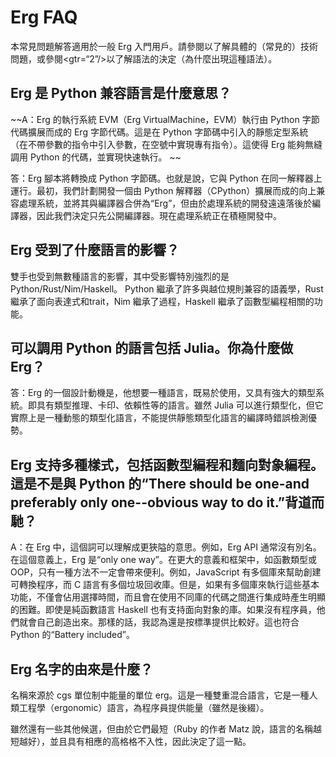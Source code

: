 # Erg FAQ

本常見問題解答適用於一般 Erg 入門用戶。請參閱以了解具體的（常見的）技術問題，或參閱<gtr=“2”/>以了解語法的決定（為什麼出現這種語法）。

## Erg 是 Python 兼容語言是什麼意思？

~~A：Erg 的執行系統 EVM（Erg VirtualMachine，EVM）執行由 Python 字節代碼擴展而成的 Erg 字節代碼。這是在 Python 字節碼中引入的靜態定型系統（在不帶參數的指令中引入參數，在空號中實現專有指令）。這使得 Erg 能夠無縫調用 Python 的代碼，並實現快速執行。 ~~

答：Erg 腳本將轉換成 Python 字節碼。也就是說，它與 Python 在同一解釋器上運行。最初，我們計劃開發一個由 Python 解釋器（CPython）擴展而成的向上兼容處理系統，並將其與編譯器合併為“Erg”，但由於處理系統的開發遠遠落後於編譯器，因此我們決定只先公開編譯器。現在處理系統正在積極開發中。

## Erg 受到了什麼語言的影響？

雙手也受到無數種語言的影響，其中受影響特別強烈的是 Python/Rust/Nim/Haskell。 Python 繼承了許多與越位規則兼容的語義學，Rust 繼承了面向表達式和trait，Nim 繼承了過程，Haskell 繼承了函數型編程相關的功能。

## 可以調用 Python 的語言包括 Julia。你為什麼做 Erg？

答：Erg 的一個設計動機是，他想要一種語言，既易於使用，又具有強大的類型系統。即具有類型推理、卡印、依賴性等的語言。雖然 Julia 可以進行類型化，但它實際上是一種動態的類型化語言，不能提供靜態類型化語言的編譯時錯誤檢測優勢。

## Erg 支持多種樣式，包括函數型編程和麵向對象編程。這是不是與 Python 的“There should be one-and preferably only one--obvious way to do it.”背道而馳？

A：在 Erg 中，這個詞可以理解成更狹隘的意思。例如，Erg API 通常沒有別名。在這個意義上，Erg 是“only one way”。在更大的意義和框架中，如函數類型或 OOP，只有一種方法不一定會帶來便利。例如，JavaScript 有多個庫來幫助創建可轉換程序，而 C 語言有多個垃圾回收庫。但是，如果有多個庫來執行這些基本功能，不僅會佔用選擇時間，而且會在使用不同庫的代碼之間進行集成時產生明顯的困難。即使是純函數語言 Haskell 也有支持面向對象的庫。如果沒有程序員，他們就會自己創造出來。那樣的話，我認為還是按標準提供比較好。這也符合 Python 的“Battery included”。

## Erg 名字的由來是什麼？

名稱來源於 cgs 單位制中能量的單位 erg。這是一種雙重混合語言，它是一種人類工程學（ergonomic）語言，為程序員提供能量（雖然是後綴）。

雖然還有一些其他候選，但由於它們最短（Ruby 的作者 Matz 說，語言的名稱越短越好），並且具有相應的高格格不入性，因此決定了這一點。